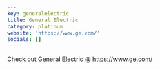 ```yaml
---
key: generalelectric
title: General Electric
category: platinum
website: 'https://www.ge.com/'
socials: []
---
```


Check out General Electric @ https://www.ge.com/
